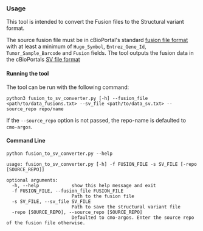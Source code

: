 ### Usage

This tool is intended to convert the Fusion files to the Structural variant format.

The source fusion file must be in cBioPortal's standard [fusion file format](https://docs.cbioportal.org/5.1-data-loading/data-loading/file-formats#fusion-data) with at least a minimum of `Hugo_Symbol`, `Entrez_Gene_Id`, `Tumor_Sample_Barcode` and `Fusion` fields.
The tool outputs the fusion data in the cBioPortals [SV file format](https://docs.cbioportal.org/5.1-data-loading/data-loading/file-formats#structural-variant-data)

#### Running the tool

The tool can be run with the following command:

```
python3 fusion_to_sv_converter.py [-h] --fusion_file <path/to/data_fusions.txt> --sv_file <path/to/data_sv.txt> --source_repo repo/name
```

If the `--source_repo` option is not passed, the repo-name is defaulted to `cmo-argos`.

#### Command Line
```
python fusion_to_sv_converter.py --help
```

```
usage: fusion_to_sv_converter.py [-h] -f FUSION_FILE -s SV_FILE [-repo [SOURCE_REPO]]

optional arguments:
  -h, --help            show this help message and exit
  -f FUSION_FILE, --fusion_file FUSION_FILE
                        Path to the fusion file
  -s SV_FILE, --sv_file SV_FILE
                        Path to save the structural variant file
  -repo [SOURCE_REPO], --source_repo [SOURCE_REPO]
                        Defaulted to cmo-argos. Enter the source repo of the fusion file otherwise.
```